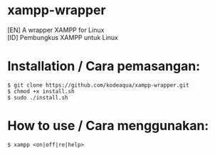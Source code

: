 # xampp-wrapper
[EN] A wrapper XAMPP for Linux \
[ID] Pembungkus XAMPP untuk Linux

# Installation / Cara pemasangan:
```
$ git clone https://github.com/kodeaqua/xampp-wrapper.git
$ chmod +x install.sh
$ sudo ./install.sh
```

# How to use / Cara menggunakan:
```
$ xampp <on|off|re|help> 
```
